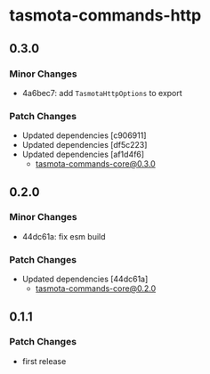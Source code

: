 # tasmota-commands-http

## 0.3.0

### Minor Changes

- 4a6bec7: add `TasmotaHttpOptions` to export

### Patch Changes

- Updated dependencies [c906911]
- Updated dependencies [df5c223]
- Updated dependencies [af1d4f6]
  - tasmota-commands-core@0.3.0

## 0.2.0

### Minor Changes

- 44dc61a: fix esm build

### Patch Changes

- Updated dependencies [44dc61a]
  - tasmota-commands-core@0.2.0

## 0.1.1

### Patch Changes

- first release
